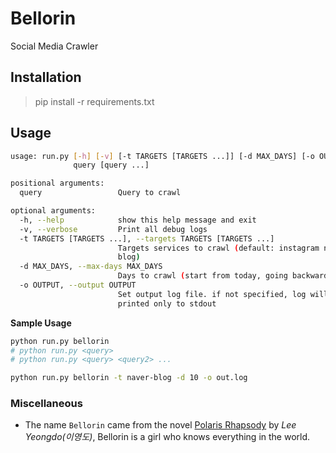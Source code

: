 # Bellorin

Social Media Crawler

## Installation

> pip install -r requirements.txt

## Usage

```sh
usage: run.py [-h] [-v] [-t TARGETS [TARGETS ...]] [-d MAX_DAYS] [-o OUTPUT]
              query [query ...]

positional arguments:
  query                 Query to crawl

optional arguments:
  -h, --help            show this help message and exit
  -v, --verbose         Print all debug logs
  -t TARGETS [TARGETS ...], --targets TARGETS [TARGETS ...]
                        Targets services to crawl (default: instagram naver-
                        blog)
  -d MAX_DAYS, --max-days MAX_DAYS
                        Days to crawl (start from today, going backwards)
  -o OUTPUT, --output OUTPUT
                        Set output log file. if not specified, log will be
                        printed only to stdout
```

__Sample Usage__

```sh
python run.py bellorin
# python run.py <query>
# python run.py <query> <query2> ...
```

```sh
python run.py bellorin -t naver-blog -d 10 -o out.log
```

### Miscellaneous

- The name `Bellorin` came from the novel [Polaris Rhapsody](https://en.wikipedia.org/wiki/Lee_Yeongdo#Other_novels) by _Lee Yeongdo(이영도)_, Bellorin is a girl who knows everything in the world.